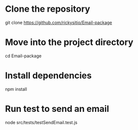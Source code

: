 # Clone the repository
git clone https://github.com/rickysitio/Email-package

# Move into the project directory
cd Email-package

# Install dependencies
npm install

# Run test to send an email
node src/tests/testSendEmail.test.js
